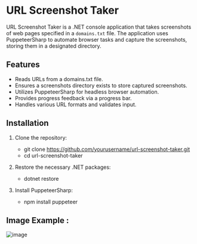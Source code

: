 # URL Screenshot Taker

URL Screenshot Taker is a .NET console application that takes screenshots of web pages specified in a `domains.txt` file. The application uses PuppeteerSharp to automate browser tasks and capture the screenshots, storing them in a designated directory.

## Features
* Reads URLs from a domains.txt file.
* Ensures a screenshots directory exists to store captured screenshots.
* Utilizes PuppeteerSharp for headless browser automation.
* Provides progress feedback via a progress bar.
* Handles various URL formats and validates input.

## Installation
1. Clone the repository:
   - git clone https://github.com/yourusername/url-screenshot-taker.git
   - cd url-screenshot-taker

2. Restore the necessary .NET packages:
   - dotnet restore

3. Install PuppeteerSharp:
   - npm install puppeteer

## Image Example :
![image](https://github.com/ahmad-abusaloum/UrlScreenshotTaker/assets/25351143/b9368365-804a-4023-8737-c23386e60d77)
